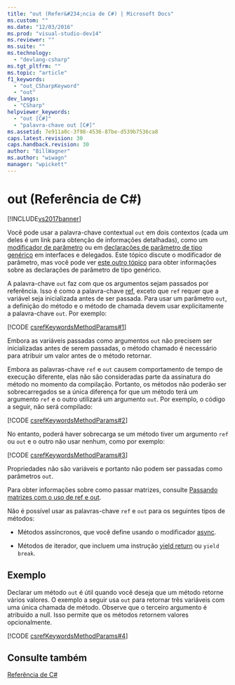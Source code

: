 ```yaml
---
title: "out (Refer&#234;ncia de C#) | Microsoft Docs"
ms.custom: ""
ms.date: "12/03/2016"
ms.prod: "visual-studio-dev14"
ms.reviewer: ""
ms.suite: ""
ms.technology: 
  - "devlang-csharp"
ms.tgt_pltfrm: ""
ms.topic: "article"
f1_keywords: 
  - "out_CSharpKeyword"
  - "out"
dev_langs: 
  - "CSharp"
helpviewer_keywords: 
  - "out [C#]"
  - "palavra-chave out [C#]"
ms.assetid: 7e911a0c-3f98-4536-87be-d539b7536ca8
caps.latest.revision: 30
caps.handback.revision: 30
author: "BillWagner"
ms.author: "wiwagn"
manager: "wpickett"
---
```

# out (Refer&#234;ncia de C#)
[!INCLUDE[vs2017banner](../../../csharp/includes/vs2017banner.md)]

Você pode usar a palavra\-chave contextual `out` em dois contextos \(cada um deles é um link para obtenção de informações detalhadas\), como um [modificador de parâmetro](../../../csharp/language-reference/keywords/out-parameter-modifier.md) ou em [declarações de parâmetro de tipo genérico](../../../csharp/language-reference/keywords/out-generic-modifier.md) em interfaces e delegados.  Este tópico discute o modificador de parâmetro, mas você pode ver [este outro tópico](../../../csharp/language-reference/keywords/out-generic-modifier.md) para obter informações sobre as declarações de parâmetro de tipo genérico.  
  
 A palavra\-chave `out` faz com que os argumentos sejam passados por referência.  Isso é como a palavra\-chave [ref](../../../csharp/language-reference/keywords/ref.md), exceto que `ref` requer que a variável seja inicializada antes de ser passada.  Para usar um parâmetro `out`, a definição do método e o método de chamada devem usar explicitamente a palavra\-chave `out`.  Por exemplo:  
  
 [!CODE [csrefKeywordsMethodParams#1](../CodeSnippet/VS_Snippets_VBCSharp/csrefKeywordsMethodParams#1)]  
  
 Embora as variáveis passadas como argumentos `out` não precisem ser inicializadas antes de serem passadas, o método chamado é necessário para atribuir um valor antes de o método retornar.  
  
 Embora as palavras\-chave `ref` e `out` causem comportamento de tempo de execução diferente, elas não são consideradas parte da assinatura do método no momento da compilação.  Portanto, os métodos não poderão ser sobrecarregados se a única diferença for que um método terá um argumento `ref` e o outro utilizará um argumento `out`.  Por exemplo, o código a seguir, não será compilado:  
  
 [!CODE [csrefKeywordsMethodParams#2](../CodeSnippet/VS_Snippets_VBCSharp/csrefKeywordsMethodParams#2)]  
  
 No entanto, poderá haver sobrecarga se um método tiver um argumento `ref` ou `out` e o outro não usar nenhum, como por exemplo:  
  
 [!CODE [csrefKeywordsMethodParams#3](../CodeSnippet/VS_Snippets_VBCSharp/csrefKeywordsMethodParams#3)]  
  
 Propriedades não são variáveis e portanto não podem ser passadas como parâmetros `out`.  
  
 Para obter informações sobre como passar matrizes, consulte [Passando matrizes com o uso de ref e out](../../../csharp/programming-guide/arrays/passing-arrays-using-ref-and-out.md).  
  
 Não é possível usar as palavras\-chave `ref` e `out` para os seguintes tipos de métodos:  
  
-   Métodos assíncronos, que você define usando o modificador [async](../../../visual-basic/language-reference/modifiers/async.md).  
  
-   Métodos de iterador, que incluem uma instrução [yield return](../../../csharp/language-reference/keywords/yield.md) ou `yield break`.  
  
## Exemplo  
 Declarar um método `out` é útil quando você deseja que um método retorne vários valores.  O exemplo a seguir usa `out` para retornar três variáveis com uma única chamada de método.  Observe que o terceiro argumento é atribuído a null.  Isso permite que os métodos retornem valores opcionalmente.  
  
 [!CODE [csrefKeywordsMethodParams#4](../CodeSnippet/VS_Snippets_VBCSharp/csrefKeywordsMethodParams#4)]  
  
## Consulte também  
 [Referência de C\#](../../../csharp/language-reference/index.md)
